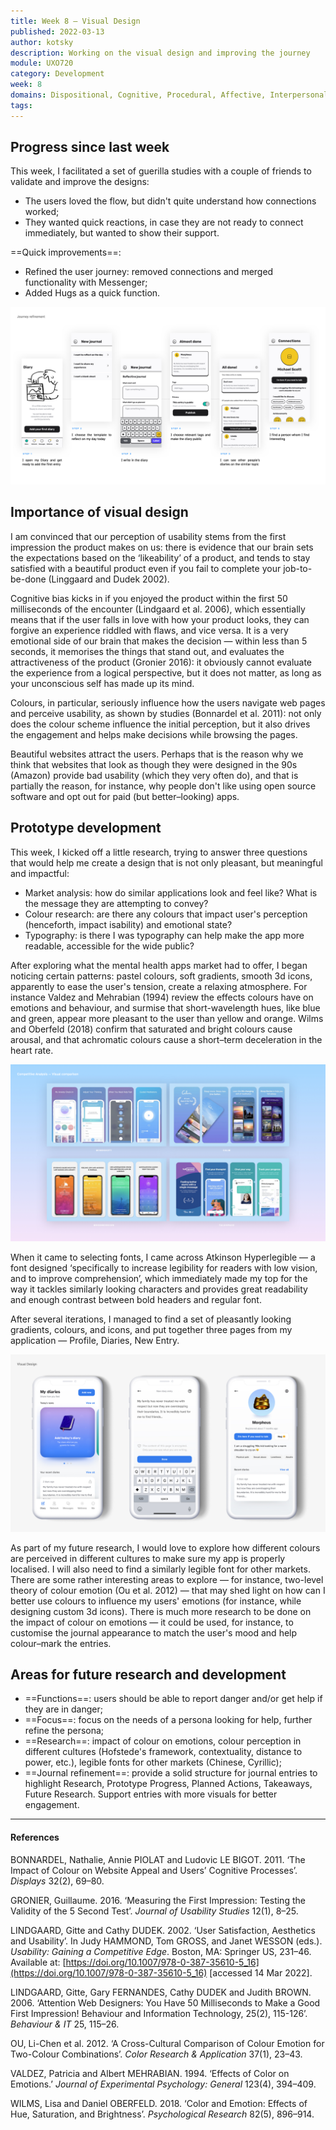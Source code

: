 ```yaml
---
title: Week 8 — Visual Design
published: 2022-03-13
author: kotsky
description: Working on the visual design and improving the journey
module: UXO720
category: Development
week: 8
domains: Dispositional, Cognitive, Procedural, Affective, Interpersonal
tags: 
---
```


## Progress since last week

This week, I facilitated a set of guerilla studies with a couple of friends to validate and improve the designs:

- The users loved the flow, but didn't quite understand how connections worked;
- They wanted quick reactions, in case they are not ready to connect immediately, but wanted to show their support.

==Quick improvements==:
- Refined the user journey: removed connections and merged functionality with Messenger;
- Added Hugs as a quick function.

![Journey refinement](./img/02/08-journey.jpeg)

## Importance of visual design

I am convinced that our perception of usability stems from the first impression the product makes on us: there is evidence that our brain sets the expectations based on the ‘likeability’ of a product, and tends to stay satisfied with a beautiful product even if you fail to complete your job-to-be-done (Linggaard and Dudek 2002). 

Cognitive bias kicks in if you enjoyed the product within the first 50 milliseconds of the encounter (Lindgaard et al. 2006), which essentially means that if the user falls in love with how your product looks, they can forgive an experience riddled with flaws, and vice versa. It is a very emotional side of our brain that makes the decision — within less than 5 seconds, it memorises the things that stand out, and evaluates the attractiveness of the product (Gronier 2016): it obviously cannot evaluate the experience from a logical perspective, but it does not matter, as long as your unconscious self has made up its mind.

Colours, in particular, seriously influence how the users navigate web pages and perceive usability, as shown by studies (Bonnardel et al. 2011): not only does the colour scheme influence the initial perception, but it also drives the engagement and helps make decisions while browsing the pages. 

Beautiful websites attract the users. Perhaps that is the reason why we think that websites that look as though they were designed in the 90s (Amazon) provide bad usability (which they very often do), and that is partially the reason, for instance, why people don't like using open source software and opt out for paid (but better–looking) apps. 

## Prototype development

This week, I kicked off a little research, trying to answer three questions that would help me create a design that is not only pleasant, but meaningful and impactful:

- Market analysis: how do similar applications look and feel like? What is the message they are attempting to convey?
- Colour research: are there any colours that impact user's perception (henceforth, impact isability) and emotional state?
- Typography: is there I was typography can help make the app more readable, accessible for the wide public?

After exploring what the mental health apps market had to offer, I began noticing certain patterns: pastel colours, soft gradients, smooth 3d icons, apparently to ease the user's tension, create a relaxing atmosphere. For instance Valdez and Mehrabian (1994) review the effects colours have on emotions and behaviour, and surmise that short-wavelength hues, like blue and green, appear more pleasant to the user than yellow and orange. Wilms and Oberfeld (2018) confirm that saturated and bright colours cause arousal, and that achromatic colours cause a short–term deceleration in the heart rate.

![Market Analysis](./img/02/08-market.jpeg)

When it came to selecting fonts, I came across Atkinson Hyperlegible — a font designed ‘specifically to increase legibility for readers with low vision, and to improve comprehension’, which immediately made my top for the way it tackles similarly looking characters and provides great readability and enough contrast between bold headers and regular font. 

After several iterations, I managed to find a set of pleasantly looking gradients, colours, and icons, and put together three pages from my application — Profile, Diaries, New Entry.

![Visual Design](./img/02/08-design.jpeg)

As part of my future research, I would love to explore how different colours are perceived in different cultures to make sure my app is properly localised. I will also need to find a similarly legible font for other markets. There are some rather interesting areas to explore — for instance, two-level theory of colour emotion (Ou et al. 2012) — that may shed light on how can I better use colours to influence my users' emotions (for instance, while designing custom 3d icons). There is much more research to be done on the impact of colour on emotions — it could be used, for instance, to customise the journal appearance to match the user's mood and help colour–mark the entries.

## Areas for future research and development
- ==Functions==: users should be able to report danger and/or get help if they are in danger;
- ==Focus==: focus on the needs of a persona looking for help, further refine the persona;
- ==Research==: impact of colour on emotions, colour perception in different cultures (Hofstede's framework, contextuality, distance to power, etc.), legible fonts for other markets (Chinese, Cyrillic);
- ==Journal refinement==: provide a solid structure for journal entries to highlight Research, Prototype Progress, Planned Actions, Takeaways, Future Research. Support entries with more visuals for better engagement.

---

#### References

BONNARDEL, Nathalie, Annie PIOLAT and Ludovic LE BIGOT. 2011. ‘The Impact of Colour on Website Appeal and Users’ Cognitive Processes’. _Displays_ 32(2), 69–80.

GRONIER, Guillaume. 2016. ‘Measuring the First Impression: Testing the Validity of the 5 Second Test’. _Journal of Usability Studies_ 12(1), 8–25.

LINDGAARD, Gitte and Cathy DUDEK. 2002. ‘User Satisfaction, Aesthetics and Usability’. In Judy HAMMOND, Tom GROSS, and Janet WESSON (eds.). _Usability: Gaining a Competitive Edge_. Boston, MA: Springer US, 231–46. Available at: [https://doi.org/10.1007/978-0-387-35610-5_16](https://doi.org/10.1007/978-0-387-35610-5_16) [accessed 14 Mar 2022].

LINDGAARD, Gitte, Gary FERNANDES, Cathy DUDEK and Judith BROWN. 2006. ‘Attention Web Designers: You Have 50 Milliseconds to Make a Good First Impression! Behaviour and Information Technology, 25(2), 115-126’. _Behaviour & IT_ 25, 115–26.

OU, Li-Chen et al. 2012. ‘A Cross-Cultural Comparison of Colour Emotion for Two-Colour Combinations’. _Color Research & Application_ 37(1), 23–43.

VALDEZ, Patricia and Albert MEHRABIAN. 1994. ‘Effects of Color on Emotions.’ _Journal of Experimental Psychology: General_ 123(4), 394–409.

WILMS, Lisa and Daniel OBERFELD. 2018. ‘Color and Emotion: Effects of Hue, Saturation, and Brightness’. _Psychological Research_ 82(5), 896–914.